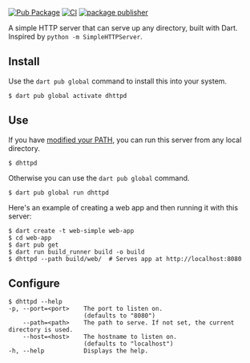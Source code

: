 [![Pub Package](https://img.shields.io/pub/v/dhttpd.svg)](https://pub.dev/packages/dhttpd)
[![CI](https://github.com/kevmoo/dhttpd/actions/workflows/ci.yml/badge.svg?branch=master)](https://github.com/kevmoo/dhttpd/actions/workflows/ci.yml)
[![package publisher](https://img.shields.io/pub/publisher/dhttpd.svg)](https://pub.dev/packages/dhttpd/publisher)

A simple HTTP server that can serve up any directory, built with Dart.
Inspired by `python -m SimpleHTTPServer`.

## Install

Use the `dart pub global` command to install this into your system.

```console
$ dart pub global activate dhttpd
```

## Use

If you have [modified your PATH][path], you can run this server from any
local directory.

```console
$ dhttpd
```

Otherwise you can use the `dart pub global` command.

```console
$ dart pub global run dhttpd
```

Here's an example of creating a web app
and then running it with this server:

```console
$ dart create -t web-simple web-app
$ cd web-app
$ dart pub get
$ dart run build_runner build -o build
$ dhttpd --path build/web/  # Serves app at http://localhost:8080
```

## Configure

```console
$ dhttpd --help
-p, --port=<port>    The port to listen on.
                     (defaults to "8080")
    --path=<path>    The path to serve. If not set, the current directory is used.
    --host=<host>    The hostname to listen on.
                     (defaults to "localhost")
-h, --help           Displays the help.
```

[path]: https://dart.dev/tools/pub/cmd/pub-global#running-a-script-from-your-path
